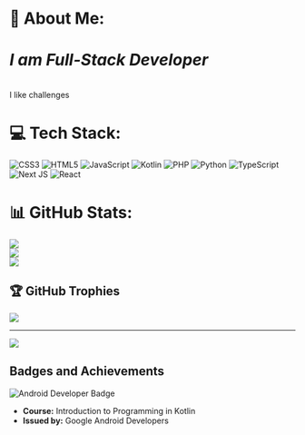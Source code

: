 # 💫 About Me:
<h1><em>I am Full-Stack Developer</em></h1> <br>I like challenges<br>


# 💻 Tech Stack:
![CSS3](https://img.shields.io/badge/css3-%231572B6.svg?style=flat&logo=css3&logoColor=white) ![HTML5](https://img.shields.io/badge/html5-%23E34F26.svg?style=flat&logo=html5&logoColor=white) ![JavaScript](https://img.shields.io/badge/javascript-%23323330.svg?style=flat&logo=javascript&logoColor=%23F7DF1E) ![Kotlin](https://img.shields.io/badge/kotlin-%237F52FF.svg?style=flat&logo=kotlin&logoColor=white) ![PHP](https://img.shields.io/badge/php-%23777BB4.svg?style=flat&logo=php&logoColor=white) ![Python](https://img.shields.io/badge/python-3670A0?style=flat&logo=python&logoColor=ffdd54) ![TypeScript](https://img.shields.io/badge/typescript-%23007ACC.svg?style=flat&logo=typescript&logoColor=white) ![Next JS](https://img.shields.io/badge/Next-black?style=flat&logo=next.js&logoColor=white) ![React](https://img.shields.io/badge/react-%2320232a.svg?style=flat&logo=react&logoColor=%2361DAFB)
# 📊 GitHub Stats:
![](https://github-readme-stats.vercel.app/api?username=samuelsumbane&theme=onedark&hide_border=true&include_all_commits=false&count_private=false)<br/>
![](https://github-readme-streak-stats.herokuapp.com/?user=samuelsumbane&theme=onedark&hide_border=true)<br/>
![](https://github-readme-stats.vercel.app/api/top-langs/?username=samuelsumbane&theme=onedark&hide_border=true&include_all_commits=false&count_private=false&layout=compact)

## 🏆 GitHub Trophies
![](https://github-profile-trophy.vercel.app/?username=samuelsumbane&theme=onedark&no-frame=false&no-bg=true&margin-w=4)

---
[![](https://visitcount.itsvg.in/api?id=samuelsumbane&icon=0&color=9)](https://visitcount.itsvg.in)

## Badges and Achievements

![Android Developer Badge](https://github.com/user-attachments/assets/4906b0f3-83cf-4a7a-bf3d-ead7614875ec)

- **Course:** Introduction to Programming in Kotlin
- **Issued by:** Google Android Developers


<!-- Proudly created with GPRM ( https://gprm.itsvg.in ) -->
